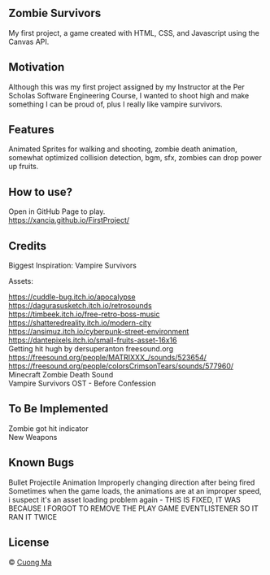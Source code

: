 ## Zombie Survivors
My first project, a game created with HTML, CSS, and Javascript using the Canvas API.

## Motivation
Although this was my first project assigned by my Instructor at the Per Scholas Software Engineering Course, I wanted to shoot high and make something I can be proud of, plus I really like vampire survivors.

## Features
Animated Sprites for walking and shooting, zombie death animation, somewhat optimized collision detection, bgm, sfx, zombies can drop power up fruits.

## How to use?
Open in GitHub Page to play.  
https://xancia.github.io/FirstProject/  

## Credits
Biggest Inspiration: Vampire Survivors

Assets:

https://cuddle-bug.itch.io/apocalypse  
https://dagurasusketch.itch.io/retrosounds  
https://timbeek.itch.io/free-retro-boss-music  
https://shatteredreality.itch.io/modern-city  
https://ansimuz.itch.io/cyberpunk-street-environment  
https://dantepixels.itch.io/small-fruits-asset-16x16  
Getting hit hugh by dersuperanton freesound.org  
https://freesound.org/people/MATRIXXX_/sounds/523654/  
https://freesound.org/people/colorsCrimsonTears/sounds/577960/  
Minecraft Zombie Death Sound  
Vampire Survivors OST - Before Confession  

## To Be Implemented
 
Zombie got hit indicator   
New Weapons  

## Known Bugs

Bullet Projectile Animation Improperly changing direction after being fired  
Sometimes when the game loads, the animations are at an improper speed, i suspect it's an asset loading problem again - THIS IS FIXED, IT WAS BECAUSE I FORGOT TO REMOVE THE PLAY GAME EVENTLISTENER SO IT RAN IT TWICE

## License
© [Cuong Ma]()

